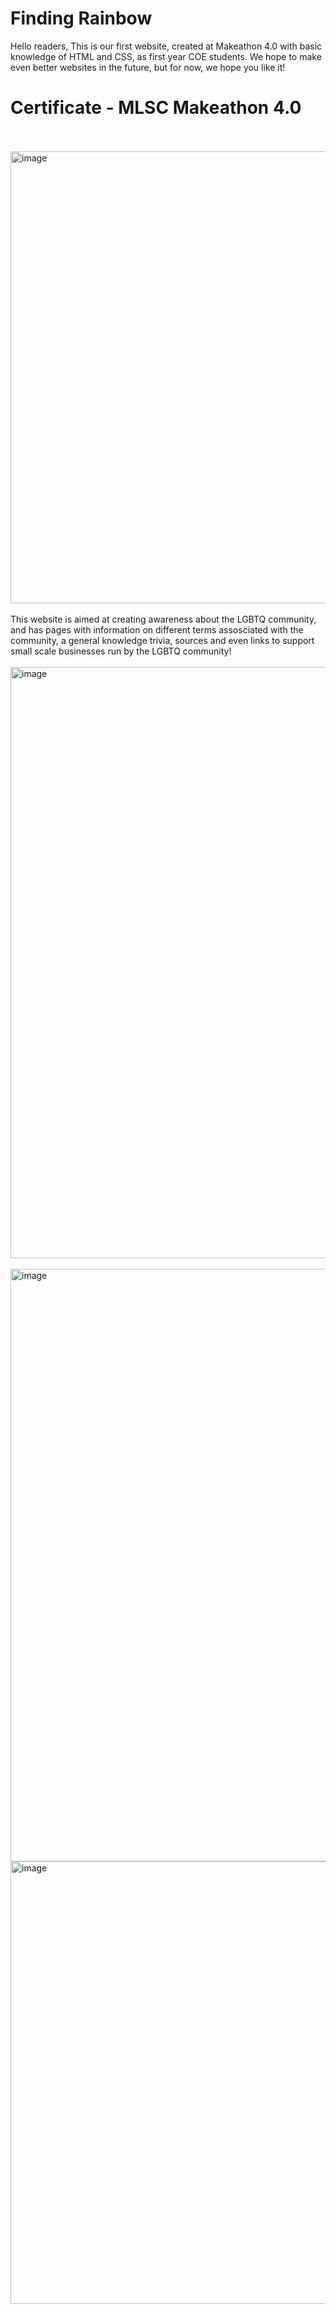 # Finding Rainbow
Hello readers, This is our first website, created at Makeathon 4.0 with basic knowledge of HTML and CSS, as first year COE students. We hope to make even better websites in the future, but for now, we hope you like it!
<br>
# Certificate - MLSC Makeathon 4.0
<br>
<br>
<img width="723" alt="image" src="https://github.com/Selina-Varshney/Makeathon-4.0/assets/99686864/1cd385e7-4867-483d-b31d-a0daa10d659b">
<br>
<br>
This website is aimed at creating awareness about the LGBTQ community, and has pages with information on different terms assosciated with the community, a general knowledge trivia, sources and even links to support small scale businesses run by the LGBTQ community!
<br>
<br>
<img width="946" alt="image" src="https://github.com/Selina-Varshney/Makeathon-4.0/assets/99686864/414a40a6-1b83-446a-b426-f9519d33da29">
<br>
<br>
<img width="948" alt="image" src="https://github.com/Selina-Varshney/Makeathon-4.0/assets/99686864/71d50bf2-976b-4cee-a04b-236b6b326081">
<img width="708" alt="image" src="https://github.com/Selina-Varshney/Makeathon-4.0/assets/99686864/c866dc1d-23c2-45a8-8fb9-93a392c87491">


